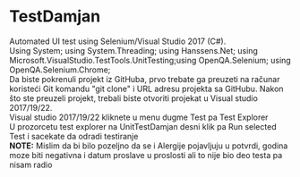 # TestDamjan
 Automated UI test using Selenium/Visual Studio 2017 (C#).<br>
 Using System; using System.Threading; using Hanssens.Net; using Microsoft.VisualStudio.TestTools.UnitTesting;using OpenQA.Selenium; using OpenQA.Selenium.Chrome;<br>
 Da biste pokrenuli projekt iz GitHuba, prvo trebate ga preuzeti na računar koristeći Git komandu "git clone" i URL adresu projekta sa GitHubu. Nakon što ste preuzeli    projekt, trebali biste otvoriti projekat u  Visual studio 2017/19/22. <br>
Visual studio 2017/19/22 kliknete u menu dugme Test pa Test Explorer <br>
U prozorcetu test explorer na UnitTestDamjan desni klik pa Run selected Test i sacekate da odradi testiranje<br>
<b>NOTE:</b> Mislim da bi bilo pozeljno da se i Alergije pojavljuju u potvrdi, godina moze biti negativna i datum proslave u proslosti ali to nije bio deo testa pa nisam radio
